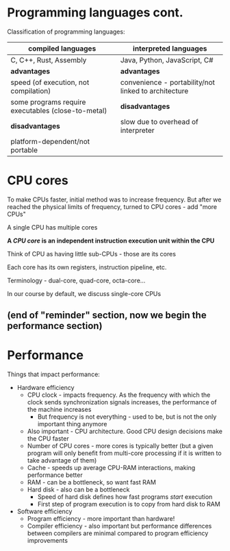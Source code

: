
# Programming languages cont.

Classification of programming languages:

compiled languages                                 | interpreted languages
---------------------------------------------------|-----------------------------------------------------
C, C++, Rust, Assembly                             | Java, Python, JavaScript, C#
**advantages**                                     | **advantages**
speed (of execution, not compilation)              | convenience - portability/not linked to architecture
some programs require executables (close-to-metal) | **disadvantages**
**disadvantages**                                  | slow due to overhead of interpreter
platform-dependent/not portable                    |

# CPU cores

To make CPUs faster, initial method was to increase frequency. But after we reached the physical limits of frequency, turned to CPU cores - add "more CPUs"

A single CPU has multiple cores

**A *CPU core* is an independent instruction execution unit within the CPU**

Think of CPU as having little sub-CPUs - those are its cores

Each core has its own registers, instruction pipeline, etc.

Terminology - dual-core, quad-core, octa-core...

In our course by default, we discuss single-core CPUs

## (end of "reminder" section, now we begin the performance section)

# Performance

Things that impact performance:

- Hardware efficiency
  - CPU clock - impacts frequency. As the frequency with which the clock sends synchronization signals increases, the performance of the machine increases
    - But frequency is not everything - used to be, but is not the only important thing anymore
  - Also important - CPU architecture. Good CPU design decisions make the CPU faster
  - Number of CPU cores - more cores is typically better (but a given program will only benefit from multi-core processing if it is written to take advantage of them)
  - Cache - speeds up average CPU-RAM interactions, making performance better
  - RAM - can be a bottleneck, so want fast RAM
  - Hard disk - also can be a bottleneck
    - Speed of hard disk defines how fast programs *start* execution
    - First step of program execution is to copy from hard disk to RAM
- Software efficiency
  - Program efficiency - more important than hardware!
  - Compiler efficiency - also important but performance differences between compilers are minimal compared to program efficiency improvements